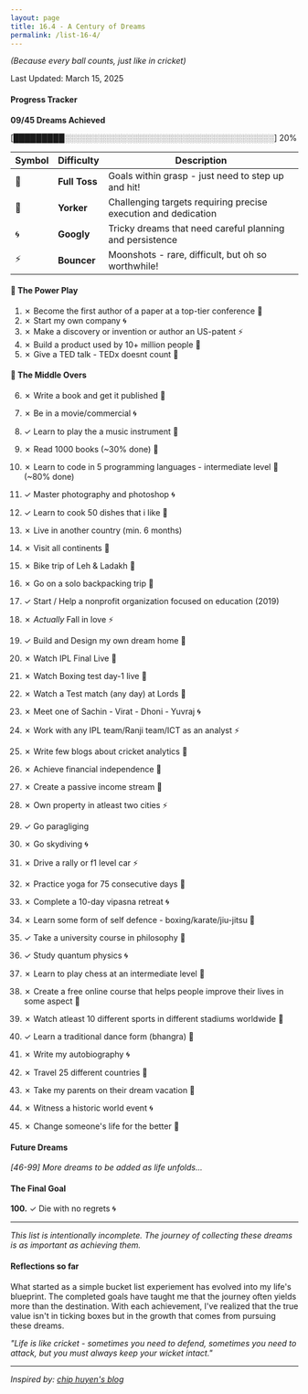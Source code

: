 ```yaml
---
layout: page
title: 16.4 - A Century of Dreams
permalink: /list-16-4/
---
```


_(Because every ball counts, just like in cricket)_

Last Updated: March 15, 2025  

#### Progress Tracker
**09/45 Dreams Achieved**

[█████████░░░░░░░░░░░░░░░░░░░░░░░░░░░░░░░░░░░░░] 20%


| Symbol | Difficulty | Description |
|--------|------------|-------------|
| 🎾 | **Full Toss** | Goals within grasp - just need to step up and hit! |
| 🎳 | **Yorker** | Challenging targets requiring precise execution and dedication |
| 🌀 | **Googly** | Tricky dreams that need careful planning and persistence |
| ⚡ | **Bouncer** | Moonshots - rare, difficult, but oh so worthwhile! |


#### 🎯 The Power Play
1. ✗ Become the first author of a paper at a top-tier conference 🎳
2. ✗ Start my own company 🌀
3. ✗ Make a discovery or invention or author an US-patent ⚡
4. ✗ Build a product used by 10+ million people 🎳
5. ✗ Give a TED talk - TEDx doesnt count 🎾

#### 🎨 The Middle Overs
6. ✗ Write a book and get it published 🎳
7. ✗ Be in a movie/commercial 🌀
8. ✓ Learn to play the a music instrument 🎾

9. ✗ Read 1000 books (~30% done) 🎳
10. ✗ Learn to code in 5 programming languages - intermediate level 🎾 (~80% done)
11. ✓ Master photography and photoshop 🌀
12. ✓ Learn to cook 50 dishes that i like 🎾

13. ✗ Live in another country (min. 6 months)
14. ✗ Visit all continents 🎳
15. ✗ Bike trip of Leh & Ladakh 🎾
16. ✗ Go on a solo backpacking trip 🎾

17. ✓ Start / Help a nonprofit organization focused on education (2019)
18. ✗ *Actually* Fall in love ⚡
19. ✓ Build and Design my own dream home 🎳

20. ✗ Watch IPL Final Live 🎳
21. ✗ Watch Boxing test day-1 live 🎾
22. ✗ Watch a Test match (any day) at Lords 🎾
23. ✗ Meet one of Sachin - Virat - Dhoni - Yuvraj 🌀
24. ✗ Work with any IPL team/Ranji team/ICT as an analyst ⚡
25. ✗ Write few blogs about cricket analytics 🎾

26. ✗ Achieve financial independence 🎳
27. ✗ Create a passive income stream 🎾
28. ✗ Own property in atleast two cities ⚡

29. ✓ Go paragliging 
30. ✗ Go skydiving 🌀
31. ✗ Drive a rally or f1 level car ⚡

32. ✗ Practice yoga for 75 consecutive days 🎳
33. ✗ Complete a 10-day vipasna retreat 🌀
34. ✗ Learn some form of self defence - boxing/karate/jiu-jitsu 🎾

35. ✓ Take a university course in philosophy 🎾
36. ✓ Study quantum physics 🌀
37. ✗ Learn to play chess at an intermediate level 🎾

38. ✗ Create a free online course that helps people improve their lives in some aspect 🎾
39. ✗ Watch atleast 10 different sports in different stadiums worldwide 🎳
40. ✓ Learn a traditional dance form (bhangra) 🎾

41. ✗ Write my autobiography 🌀
42. ✗ Travel 25 different countries 🎳
43. ✗ Take my parents on their dream vacation 🎾

44. ✗ Witness a historic world event 🌀
45. ✗ Change someone's life for the better 🎾

#### Future Dreams
_[46-99] More dreams to be added as life unfolds..._

#### The Final Goal
**100.** ✓ Die with no regrets 🌀

---

_This list is intentionally incomplete. The journey of collecting these dreams is as important as achieving them._

#### Reflections so far
What started as a simple bucket list experiement has evolved into my life's blueprint. The completed goals have taught me that the journey often yields more than the destination.
With each achievement, I've realized that the true value isn't in ticking boxes but in the growth that comes from pursuing these dreams.

_"Life is like cricket - sometimes you need to defend, sometimes you need to attack, but you must always keep your wicket intact."_

---

*Inspired by: [chip huyen's blog](https://huyenchip.com/list-100/)*